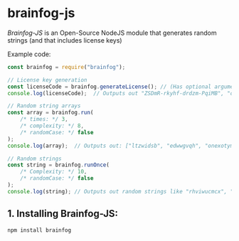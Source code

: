 # brainfog-js

*Brainfog-JS* is an Open-Source NodeJS module that generates random strings (and that includes license keys)

Example code:
```javascript
const brainfog = require("brainfog");

// License key generation
const licenseCode = brainfog.generateLicense(); // (Has optional arguments)
console.log(licenseCode);  // Outputs out "ZSDmR-rkyhf-drdzm-PqiMB", "oxatN-JTvFO-aGMWV-Bqbvj", etc

// Random string arrays
const array = brainfog.run(
    /* times: */ 3,
    /* complexity: */ 8,
    /* randomCase: */ false
);
console.log(array);  // Outputs out: ["ltzwidsb", "edwwgvqh", "onexotym"]

// Random strings
const string = brainfog.runOnce(
    /* Complexity: */ 10,
    /* randomCase: */ false
);
console.log(string); // Outputs out random strings like "rhviwucmcx", "xtgltfjmzt", and etc'
```

## 1. Installing Brainfog-JS:
    npm install brainfog
